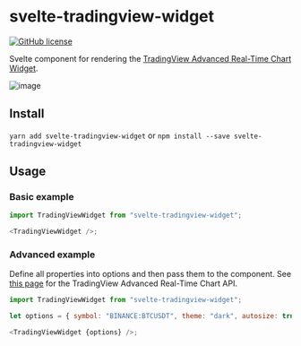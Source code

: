 # svelte-tradingview-widget

[![GitHub license](https://img.shields.io/badge/license-MIT-blue.svg)](https://raw.githubusercontent.com/borakilicoglu/svelte-tradingview-widget/master/LICENSE)

Svelte component for rendering the [TradingView Advanced Real-Time Chart Widget](https://www.tradingview.com/widget/advanced-chart/).

![image](https://drive.google.com/uc?export=view&id=1PZSFVeGuw5PRhLZVDx63OP6KsRZpPFMA)

## Install

`yarn add svelte-tradingview-widget`
or
`npm install --save svelte-tradingview-widget`

## Usage

### Basic example

```javascript
import TradingViewWidget from "svelte-tradingview-widget";

<TradingViewWidget />;
```

### Advanced example

Define all properties into options and then pass them to the component. See [this page](https://www.tradingview.com/widget/advanced-chart/) for the TradingView Advanced Real-Time Chart API.

```javascript
import TradingViewWidget from "svelte-tradingview-widget";

let options = { symbol: "BINANCE:BTCUSDT", theme: "dark", autosize: true, locale: "fr" };

<TradingViewWidget {options} />;
```
